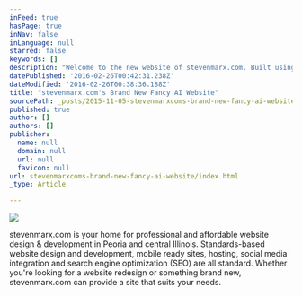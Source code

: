```yaml
---
inFeed: true
hasPage: true
inNav: false
inLanguage: null
starred: false
keywords: []
description: "Welcome to the new website of stevenmarx.com. Built using a new tool designed to make websites cooler and better, we'll see how it goes."
datePublished: '2016-02-26T00:42:31.238Z'
dateModified: '2016-02-26T00:38:36.188Z'
title: "stevenmarx.com's Brand New Fancy AI Website"
sourcePath: _posts/2015-11-05-stevenmarxcoms-brand-new-fancy-ai-website.md
published: true
author: []
authors: []
publisher:
  name: null
  domain: null
  url: null
  favicon: null
url: stevenmarxcoms-brand-new-fancy-ai-website/index.html
_type: Article

---
```

![](https://the-grid-user-content.s3-us-west-2.amazonaws.com/da260d55-17e8-42af-af59-cf48125f5e32.png)

stevenmarx.com is your home for professional and affordable website design & development  in Peoria and central Illinois. Standards-based website design and development, mobile ready sites, hosting, social media integration and search engine optimization (SEO) are all standard. Whether you're looking for a website redesign or something brand new, stevenmarx.com can provide a site that suits your needs.